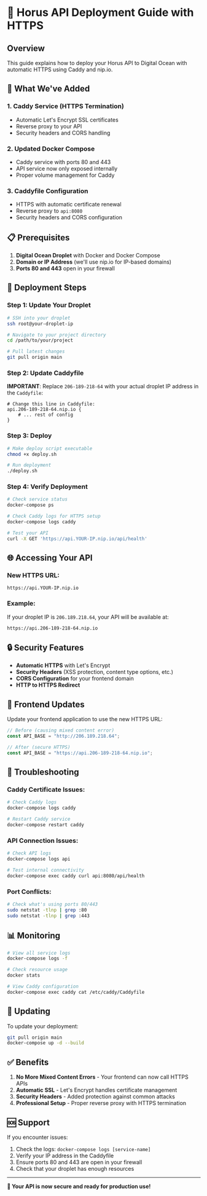 # 🚀 Horus API Deployment Guide with HTTPS

## Overview

This guide explains how to deploy your Horus API to Digital Ocean with automatic HTTPS using Caddy and nip.io.

## 🔧 What We've Added

### 1. **Caddy Service** (HTTPS Termination)

- Automatic Let's Encrypt SSL certificates
- Reverse proxy to your API
- Security headers and CORS handling

### 2. **Updated Docker Compose**

- Caddy service with ports 80 and 443
- API service now only exposed internally
- Proper volume management for Caddy

### 3. **Caddyfile Configuration**

- HTTPS with automatic certificate renewal
- Reverse proxy to `api:8080`
- Security headers and CORS configuration

## 📋 Prerequisites

1. **Digital Ocean Droplet** with Docker and Docker Compose
2. **Domain or IP Address** (we'll use nip.io for IP-based domains)
3. **Ports 80 and 443** open in your firewall

## 🚀 Deployment Steps

### Step 1: Update Your Droplet

```bash
# SSH into your droplet
ssh root@your-droplet-ip

# Navigate to your project directory
cd /path/to/your/project

# Pull latest changes
git pull origin main
```

### Step 2: Update Caddyfile

**IMPORTANT**: Replace `206-189-218-64` with your actual droplet IP address in the `Caddyfile`:

```caddy
# Change this line in Caddyfile:
api.206-189-218-64.nip.io {
    # ... rest of config
}
```

### Step 3: Deploy

```bash
# Make deploy script executable
chmod +x deploy.sh

# Run deployment
./deploy.sh
```

### Step 4: Verify Deployment

```bash
# Check service status
docker-compose ps

# Check Caddy logs for HTTPS setup
docker-compose logs caddy

# Test your API
curl -X GET 'https://api.YOUR-IP.nip.io/api/health'
```

## 🌐 Accessing Your API

### **New HTTPS URL:**

```
https://api.YOUR-IP.nip.io
```

### **Example:**

If your droplet IP is `206.189.218.64`, your API will be available at:

```
https://api.206-189-218-64.nip.io
```

## 🔒 Security Features

- **Automatic HTTPS** with Let's Encrypt
- **Security Headers** (XSS protection, content type options, etc.)
- **CORS Configuration** for your frontend domain
- **HTTP to HTTPS Redirect**

## 📱 Frontend Updates

Update your frontend application to use the new HTTPS URL:

```javascript
// Before (causing mixed content error)
const API_BASE = "http://206.189.218.64";

// After (secure HTTPS)
const API_BASE = "https://api.206-189-218-64.nip.io";
```

## 🐛 Troubleshooting

### **Caddy Certificate Issues:**

```bash
# Check Caddy logs
docker-compose logs caddy

# Restart Caddy service
docker-compose restart caddy
```

### **API Connection Issues:**

```bash
# Check API logs
docker-compose logs api

# Test internal connectivity
docker-compose exec caddy curl api:8080/api/health
```

### **Port Conflicts:**

```bash
# Check what's using ports 80/443
sudo netstat -tlnp | grep :80
sudo netstat -tlnp | grep :443
```

## 📊 Monitoring

```bash
# View all service logs
docker-compose logs -f

# Check resource usage
docker stats

# View Caddy configuration
docker-compose exec caddy cat /etc/caddy/Caddyfile
```

## 🔄 Updating

To update your deployment:

```bash
git pull origin main
docker-compose up -d --build
```

## ✅ Benefits

1. **No More Mixed Content Errors** - Your frontend can now call HTTPS APIs
2. **Automatic SSL** - Let's Encrypt handles certificate management
3. **Security Headers** - Added protection against common attacks
4. **Professional Setup** - Proper reverse proxy with HTTPS termination

## 🆘 Support

If you encounter issues:

1. Check the logs: `docker-compose logs [service-name]`
2. Verify your IP address in the Caddyfile
3. Ensure ports 80 and 443 are open in your firewall
4. Check that your droplet has enough resources

---

**🎉 Your API is now secure and ready for production use!**
